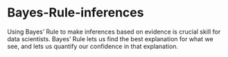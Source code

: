 # Bayes-Rule-inferences
Using Bayes’ Rule to make inferences based on evidence is crucial skill for data scientists. Bayes’ Rule lets us find the best explanation for what we see, and lets us quantify our confidence in that explanation.
